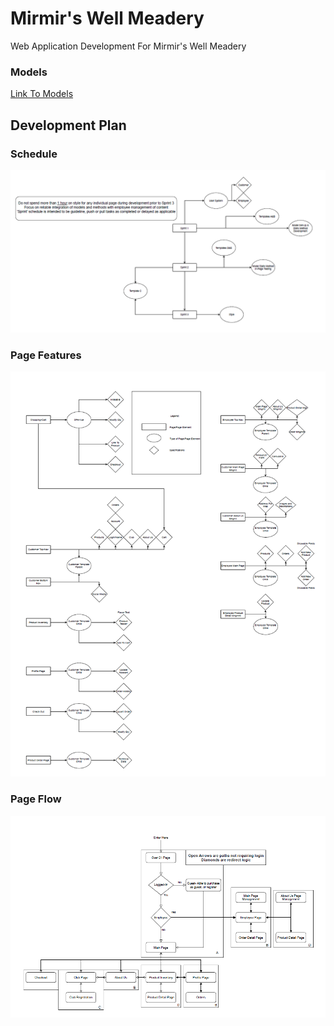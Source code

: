 # Mirmir's Well Meadery
Web Application Development For Mirmir's Well Meadery

### Models

[Link To Models](/diagrams/Models.pdf)

## Development Plan

### Schedule

![Sprint Plan](/diagrams/SprintPlanning.png)

### Page Features

![Page Features](/diagrams/FeatureBreakDown.png)

### Page Flow

![Page Flow](/diagrams/PageFlow.png)



